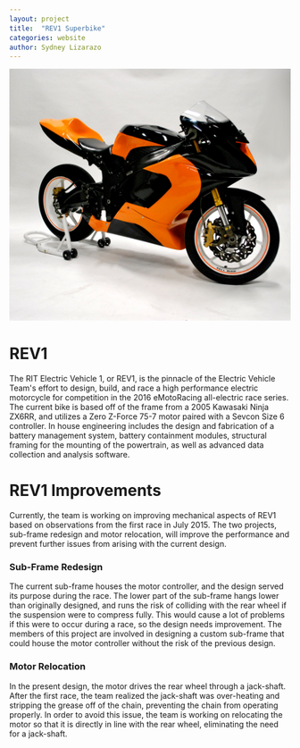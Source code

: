 ```yaml
---
layout: project
title:  "REV1 Superbike"
categories: website
author: Sydney Lizarazo
---
```

![alt text][rev1]

REV1
====================
The RIT Electric Vehicle 1, or REV1, is the pinnacle of the Electric Vehicle Team's effort to design, build, and race a high performance electric motorcycle for competition in the 2016 eMotoRacing all-electric race series. The current bike is based off of the frame from a 2005 Kawasaki Ninja ZX6RR, and utilizes a Zero Z-Force 75-7 motor paired with a Sevcon Size 6 controller. In house engineering includes the design and fabrication of a battery management system, battery containment modules, structural framing for the mounting of the powertrain, as well as advanced data collection and analysis software.
 
REV1 Improvements
=====================
Currently, the team is working on improving mechanical aspects of REV1 based on observations from the first race in July 2015. The two projects, sub-frame redesign and motor relocation, will improve the performance and prevent further issues from arising with the current design.

### Sub-Frame Redesign

The current sub-frame houses the motor controller, and the design served its purpose during the race. The lower part of the sub-frame hangs lower than originally designed, and runs the risk of colliding with the rear wheel if the suspension were to compress fully. This would cause a lot of problems if this were to occur during a race, so the design needs improvement. The members of this project are involved in designing a custom sub-frame that could house the motor controller without the risk of the previous design.

### Motor Relocation

In the present design, the motor drives the rear wheel through a jack-shaft. After the first race, the team realized the jack-shaft was over-heating and stripping the grease off of the chain, preventing the chain from operating properly. In order to avoid this issue, the team is working on relocating the motor so that it is directly in line with the rear wheel, eliminating the need for a jack-shaft. 

[rev1]: /img/projects/rev1/superbike5.jpg